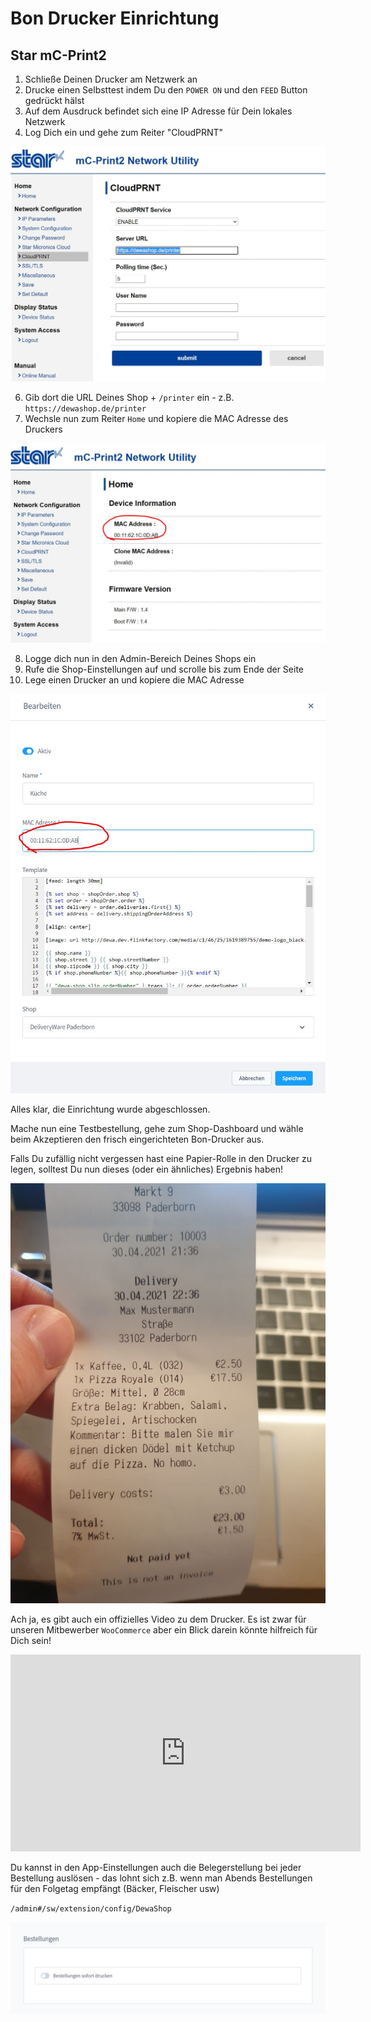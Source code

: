 # Bon Drucker Einrichtung

## Star mC-Print2

1. Schließe Deinen Drucker am Netzwerk an
2. Drucke einen Selbsttest indem Du den `POWER ON` und den `FEED` Button gedrückt hälst
3. Auf dem Ausdruck befindet sich eine IP Adresse für Dein lokales Netzwerk
5. Log Dich ein und gehe zum Reiter "CloudPRNT"

![](img/dewa-printer-settings.jpg)

6. Gib dort die URL Deines Shop + `/printer` ein - z.B. `https://dewashop.de/printer`
7. Wechsle nun zum Reiter `Home` und kopiere die MAC Adresse des Druckers

![](img/dewa-printer-mac.jpg)

8. Logge dich nun in den Admin-Bereich Deines Shops ein
9. Rufe die Shop-Einstellungen auf und scrolle bis zum Ende der Seite
10. Lege einen Drucker an und kopiere die MAC Adresse

![](img/dewa-printer-sw-mac.jpg)

Alles klar, die Einrichtung wurde abgeschlossen.

Mache nun eine Testbestellung, gehe zum Shop-Dashboard und wähle beim Akzeptieren
den frisch eingerichteten Bon-Drucker aus.

Falls Du zufällig nicht vergessen hast eine Papier-Rolle in den Drucker zu legen,
solltest Du nun dieses (oder ein ähnliches) Ergebnis haben!

![](img/dewa-printer-result.jpg)

Ach ja, es gibt auch ein offizielles Video zu dem Drucker. Es ist zwar für unseren
Mitbewerber `WooCommerce` aber ein Blick darein könnte hilfreich für Dich sein!

<iframe width="560" height="315" src="https://www.youtube.com/embed/2O3pZJ-kfqk" title="YouTube video player" frameborder="0" allow="accelerometer; autoplay; clipboard-write; encrypted-media; gyroscope; picture-in-picture" allowfullscreen></iframe>

Du kannst in den App-Einstellungen auch die Belegerstellung bei jeder 
Bestellung auslösen - das lohnt sich z.B. wenn man Abends Bestellungen für den
Folgetag empfängt (Bäcker, Fleischer usw)

`/admin#/sw/extension/config/DewaShop`

![](img/dewa-printer-sw-settings.jpg)